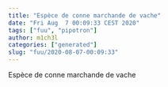 ```yaml
---
title: "Espèce de conne marchande de vache"
date: "Fri Aug  7 00:09:33 CEST 2020"
tags: ["fuu", "pipotron"]
author: m1ch3l
categories: ["generated"]
slug: "fuu/2020-08-07-00:09:33"
---
```


Espèce de conne marchande de vache
